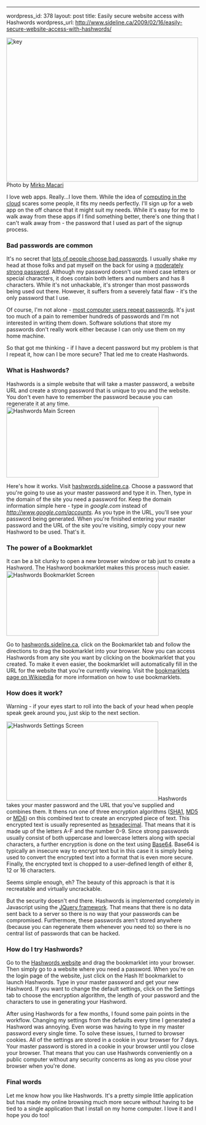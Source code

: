 --- 
wordpress_id: 378
layout: post
title: Easily secure website access with Hashwords
wordpress_url: http://www.sideline.ca/2009/02/16/easily-secure-website-access-with-hashwords/

<p class="center caption"><img title="key" src="http://www.sideline.ca/images/articles/key.jpg" alt="key" width="500" height="375" /><span>Photo by <a href="http://flickr.com/photos/rattodisabina/2460905893/">Mirko Macari</a></span></p>

I love web apps.  Really...I love them.  While the idea of <a title="Cloud computing - Wikipedia, the free encyclopedia" href="http://en.wikipedia.org/wiki/Cloud_computing">computing in the cloud</a> scares some people, it fits my needs perfectly.  I'll sign up for a web app on the off chance that it might suit my needs.  While it's easy for me to walk away from these apps if I find something better, there's one thing that I can't walk away from - the password that I used as part of the signup process.
<!--more-->
<h3>Bad passwords are common</h3>
It's no secret that <a title="SitePoint » Passwords: Most People Do It Wrong" href="http://www.sitepoint.com/blogs/2009/02/11/passwords-most-people-do-it-wrong/">lots of people choose bad passwords</a>.  I usually shake my head at those folks and pat myself on the back for using a <a title="Password checker" href="http://www.microsoft.com/protect/yourself/password/checker.mspx">moderately strong password</a>.  Although my password doesn't use mixed case letters or special characters, it does contain both letters and numbers and has 8 characters.  While it's not unhackable, it's stronger than most passwords being used out there.  However, it suffers from a severely fatal flaw - it's the only password that I use.

Of course, I'm not alone - <a title="Survey: Most computer users repeat passwords - Security- msnbc.com" href="http://www.msnbc.msn.com/id/24162478">most computer users repeat passwords</a>.  It's just too much of a pain to remember hundreds of passwords and I'm not interested in writing them down.  Software solutions that store my passwords don't really work either because I can only use them on my home machine.

So that got me thinking - if I have a decent password but my problem is that I repeat it, how can I be more secure?  That led me to create Hashwords.
<h3>What is Hashwords?</h3>
Hashwords is a simple website that will take a master password, a website URL and create a strong password that is unique to you and the website.  You don't even have to remember the password because you can regenerate it at any time.

<img class="center frame" title="hashwords_main" src="http://www.sideline.ca/images/articles/hashwords_main.jpg" alt="Hashwords Main Screen" width="397" height="184" />

Here's how it works.  Visit <a title="Hashwords - Hash Passwords that anybody can create." href="http://hashwords.sideline.ca/">hashwords.sideline.ca</a>.  Choose a password that you're going to use as your master password and type it in.  Then, type in the domain of the site you need a password for.  Keep the domain information simple here - type in <em>google.com</em> instead of <em>http://www.google.com/accounts</em>.  As you type in the URL, you'll see your password being generated.  When you're finished entering your master password and the URL of the site you're visiting, simply copy your new Hashword to be used.  That's it.
<h3>The power of a Bookmarklet</h3>
It can be a bit clunky to open a new browser window or tab just to create a Hashword.  The Hashword bookmarklet makes this process much easier.

<img class="center frame" title="hashwords_bookmarklet" src="http://www.sideline.ca/images/articles/hashwords_bookmarklet.jpg" alt="Hashwords Bookmarklet Screen" width="397" height="169" />

Go to <a title="Hashwords - Hash Passwords that anybody can create." href="http://hashwords.sideline.ca/">hashwords.sideline.ca</a>, click on the Bookmarklet tab and follow the directions to drag the bookmarklet into your browser.  Now you can access Hashwords from any site you want by clicking on the bookmarklet that you created.  To make it even easier, the bookmarklet will automatically fill in the URL for the website that you're currently viewing.  Visit the <a title="Bookmarklet - Wikipedia, the free encyclopedia" href="http://en.wikipedia.org/wiki/Bookmarklet">bookmarklets page on Wikipedia</a> for more information on how to use bookmarklets.
<h3>How does it work?</h3>
Warning - if your eyes start to roll into the back of your head when people speak geek around you, just skip to the next section.

<img class="center frame" title="hashwords_settings" src="http://www.sideline.ca/images/articles/hashwords_settings.jpg" alt="Hashwords Settings Screen" width="396" height="206" />Hashwords takes your master password and the URL that you've supplied and combines them.  It thens run one of three encryption algorithms (<a title="SHA hash functions - Wikipedia, the free encyclopedia" href="http://en.wikipedia.org/wiki/SHA">SHA1</a>, <a title="MD5 - Wikipedia, the free encyclopedia" href="http://en.wikipedia.org/wiki/MD5">MD5</a> or <a title="MD4 - Wikipedia, the free encyclopedia" href="http://en.wikipedia.org/wiki/MD4">MD4</a>) on this combined text to create an encrypted piece of text.  This encrypted text is usually represented as <a title="Hexadecimal - Wikipedia, the free encyclopedia" href="http://en.wikipedia.org/wiki/Hexadecimal">hexadecimal</a>.  That means that it is made up of the letters A-F and the number 0-9.  Since strong passwords usually consist of both uppercase and lowercase letters along with special characters, a further encryption is done on the text using <a title="Base64 - Wikipedia, the free encyclopedia" href="http://en.wikipedia.org/wiki/Base64">Base64</a>.  Base64 is typically an insecure way to encrypt text but in this case it is simply being used to convert the encrypted text into a format that is even more secure.  Finally, the encrypted text is chopped to a user-defined length of either 8, 12 or 16 characters.

Seems simple enough, eh?  The beauty of this approach is that it is recreatable and virtually uncrackable.

But the security doesn't end there.  Hashwords is implemented completely in Javascript using the <a href="http://jquery.com/">JQuery framework</a>.  That means that there is no data sent back to a server so there is no way that your passwords can be compromised.  Furthermore, these passwords aren't stored anywhere (because you can regenerate them whenever you need to) so there is no central list of passwords that can be hacked.
<h3>How do I try Hashwords?</h3>
Go to the <a title="Hashwords - Hash Passwords that anybody can create." href="http://hashwords.sideline.ca/">Hashwords website</a> and drag the bookmarklet into your browser.  Then simply go to a website where you need a password.  When you're on the login page of the website, just click on the Hash It! bookmarklet to launch Hashwords.  Type in your master password and get your new Hashword.  If you want to change the default settings, click on the Settings tab to choose the encryption algorithm, the length of your password and the characters to use in generating your Hashword.

After using Hashwords for a few months, I found some pain points in the workflow.  Changing my settings from the defaults every time I generated a Hashword was annoying.  Even worse was having to type in my master password every single time.  To solve these issues, I turned to browser cookies.  All of the settings are stored in a cookie in your browser for 7 days.  Your master password is stored in a cookie in your browser until you close your browser.  That means that you can use Hashwords conveniently on a public computer without any security concerns as long as you close your browser when you're done.
<h3>Final words</h3>
Let me know how you like Hashwords.  It's a pretty simple little application but has made my online browsing much more secure without having to be tied to a single application that I install on my home computer.  I love it and I hope you do too!
